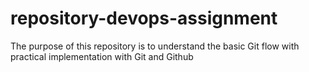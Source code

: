# repository-devops-assignment
The purpose of this repository is to understand the basic Git flow with practical implementation with Git and Github
